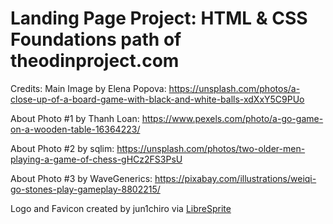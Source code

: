 # Landing Page Project: HTML & CSS Foundations path of theodinproject.com


Credits:
Main Image by Elena Popova: https://unsplash.com/photos/a-close-up-of-a-board-game-with-black-and-white-balls-xdXxY5C9PUo

About Photo #1 by Thanh Loan: https://www.pexels.com/photo/a-go-game-on-a-wooden-table-16364223/

About Photo #2 by sqlim: https://unsplash.com/photos/two-older-men-playing-a-game-of-chess-gHCz2FS3PsU

About Photo #3 by WaveGenerics: https://pixabay.com/illustrations/weiqi-go-stones-play-gameplay-8802215/

Logo and Favicon created by jun1chiro via [LibreSprite](https://libresprite.github.io/#!/)